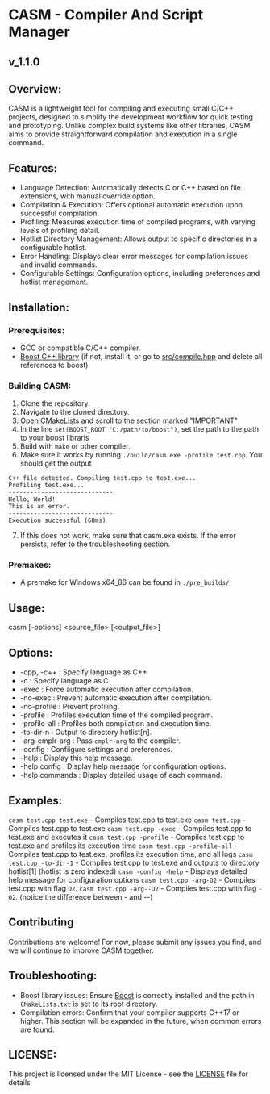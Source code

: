 # CASM - Compiler And Script Manager
## v_1.1.0

## Overview:
CASM is a lightweight tool for compiling and executing small C/C++ projects, designed to simplify the development
workflow for quick testing and prototyping. Unlike complex build systems like other libraries, CASM aims to provide
straightforward compilation and execution in a single command.

## Features:
- Language Detection: Automatically detects C or C++ based on file extensions, with manual override option.
- Compilation & Execution: Offers optional automatic execution upon successful compilation.
- Profiling: Measures execution time of compiled programs, with varying levels of profiling detail.
- Hotlist Directory Management: Allows output to specific directories in a configurable hotlist.
- Error Handling: Displays clear error messages for compilation issues and invalid commands.
- Configurable Settings: Configuration options, including preferences and hotlist management.

## Installation:
### Prerequisites:
- GCC or compatible C/C++ compiler.
- [Boost C++ library](https://www.boost.org/) (if not, install it, or go to [src/compile.hpp](src/compile.hpp) and delete all references to boost).
### Building CASM:
1. Clone the repository:
2. Navigate to the cloned directory.
3. Open [CMakeLists](CMakeLists.txt) and scroll to the section marked "IMPORTANT"
4. In the line `set(BOOST_ROOT "C:/path/to/boost")`, set the path to the path to your boost libraris
5. Build with `make` or other compiler.
6. Make sure it works by running `./build/casm.exe -profile test.cpp`. You should get the output
```
C++ file detected. Compiling test.cpp to test.exe...
Profiling test.exe...
-----------------------------
Hello, World!
This is an error.
-----------------------------
Execution successful (68ms)
```
7. If this does not work, make sure that casm.exe exists. If the error persists, refer to the troubleshooting section.
### Premakes:
- A premake for Windows x64_86 can be found in `./pre_builds/`


## Usage:
casm [-options] \<source_file> [\<output_file>]

## Options:
- -cpp, -c++     : Specify language as C++
- -c             : Specify language as C
- -exec          : Force automatic execution after compilation.
- -no-exec       : Prevent automatic execution after compilation.
- -no-profile    : Prevent profiling.
- -profile       : Profiles execution time of the compiled program.
- -profile-all   : Profiles both compilation and execution time.
- -to-dir-n      : Output to directory hotlist[n].
- -arg-cmplr-arg : Pass `cmplr-arg` to the compiler.
- -config        : Confiigure settings and preferences.
- -help          : Display this help message.
- -help config   : Display help message for configuration options.
- -help commands : Display detailed usage of each command.


## Examples:
`casm test.cpp test.exe` - Compiles test.cpp to test.exe
`casm test.cpp` - Compiles test.cpp to test.exe
`casm test.cpp -exec` - Compiles test.cpp to test.exe and executes it
`casm test.cpp -profile` - Compiles test.cpp to test.exe and profiles its execution time
`casm test.cpp -profile-all` - Compiles test.cpp to test.exe, profiles its execution time, and all logs
`casm test.cpp -to-dir-1` - Compiles test.cpp to test.exe and outputs to directory hotlist[1] (hotlist is zero indexed)
`casm -config -help` - Displays detailed help message for configuration options
`casm test.cpp -arg-O2` - Compiles test.cpp with flag `O2`.
`casm test.cpp -arg--O2` - Compiles test.cpp with flag `-O2`. (notice the difference between - and --)

## Contributing
Contributions are welcome! For now, please submit any issues you find, and we will continue to improve CASM together.

## Troubleshooting:
- Boost library issues: Ensure [Boost](https://www.boost.org/) is correctly installed and the path in `CMakeLists.txt` is set to its root directory.
- Compilation errors: Confirm that your compiler supports C++17 or higher.
This section will be expanded in the future, when common errors are found.

## LICENSE:
This project is licensed under the MIT License - see the [LICENSE](LICENSE) file for details